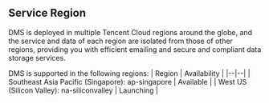 ## Service Region
DMS is deployed in multiple Tencent Cloud regions around the globe, and the service and data of each region are isolated from those of other regions, providing you with efficient emailing and secure and compliant data storage services.

DMS is supported in the following regions:
| Region | Availability |
|--|--|
| Southeast Asia Pacific (Singapore): ap-singapore | Available |
| West US (Silicon Valley): na-siliconvalley | Launching |